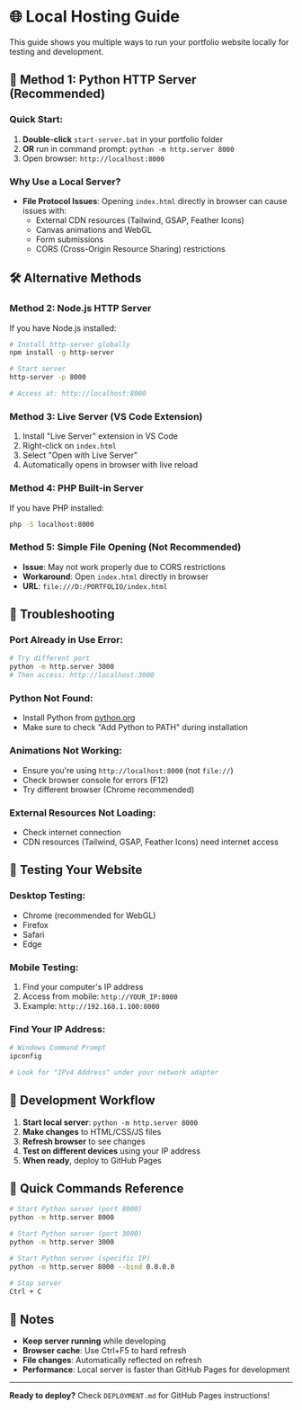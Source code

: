 # 🌐 Local Hosting Guide

This guide shows you multiple ways to run your portfolio website locally for testing and development.

## 🚀 **Method 1: Python HTTP Server (Recommended)**

### Quick Start:
1. **Double-click** `start-server.bat` in your portfolio folder
2. **OR** run in command prompt: `python -m http.server 8000`
3. Open browser: `http://localhost:8000`

### Why Use a Local Server?
- **File Protocol Issues**: Opening `index.html` directly in browser can cause issues with:
  - External CDN resources (Tailwind, GSAP, Feather Icons)
  - Canvas animations and WebGL
  - Form submissions
  - CORS (Cross-Origin Resource Sharing) restrictions

## 🛠️ **Alternative Methods**

### **Method 2: Node.js HTTP Server**
If you have Node.js installed:
```bash
# Install http-server globally
npm install -g http-server

# Start server
http-server -p 8000

# Access at: http://localhost:8000
```

### **Method 3: Live Server (VS Code Extension)**
1. Install "Live Server" extension in VS Code
2. Right-click on `index.html`
3. Select "Open with Live Server"
4. Automatically opens in browser with live reload

### **Method 4: PHP Built-in Server**
If you have PHP installed:
```bash
php -S localhost:8000
```

### **Method 5: Simple File Opening (Not Recommended)**
- **Issue**: May not work properly due to CORS restrictions
- **Workaround**: Open `index.html` directly in browser
- **URL**: `file:///D:/PORTFOLIO/index.html`

## 🔧 **Troubleshooting**

### **Port Already in Use Error:**
```bash
# Try different port
python -m http.server 3000
# Then access: http://localhost:3000
```

### **Python Not Found:**
- Install Python from [python.org](https://python.org)
- Make sure to check "Add Python to PATH" during installation

### **Animations Not Working:**
- Ensure you're using `http://localhost:8000` (not `file://`)
- Check browser console for errors (F12)
- Try different browser (Chrome recommended)

### **External Resources Not Loading:**
- Check internet connection
- CDN resources (Tailwind, GSAP, Feather Icons) need internet access

## 📱 **Testing Your Website**

### **Desktop Testing:**
- Chrome (recommended for WebGL)
- Firefox
- Safari
- Edge

### **Mobile Testing:**
1. Find your computer's IP address
2. Access from mobile: `http://YOUR_IP:8000`
3. Example: `http://192.168.1.100:8000`

### **Find Your IP Address:**
```bash
# Windows Command Prompt
ipconfig

# Look for "IPv4 Address" under your network adapter
```

## 🎯 **Development Workflow**

1. **Start local server**: `python -m http.server 8000`
2. **Make changes** to HTML/CSS/JS files
3. **Refresh browser** to see changes
4. **Test on different devices** using your IP address
5. **When ready**, deploy to GitHub Pages

## 🚀 **Quick Commands Reference**

```bash
# Start Python server (port 8000)
python -m http.server 8000

# Start Python server (port 3000)
python -m http.server 3000

# Start Python server (specific IP)
python -m http.server 8000 --bind 0.0.0.0

# Stop server
Ctrl + C
```

## 📝 **Notes**

- **Keep server running** while developing
- **Browser cache**: Use Ctrl+F5 to hard refresh
- **File changes**: Automatically reflected on refresh
- **Performance**: Local server is faster than GitHub Pages for development

---

**Ready to deploy?** Check `DEPLOYMENT.md` for GitHub Pages instructions!


